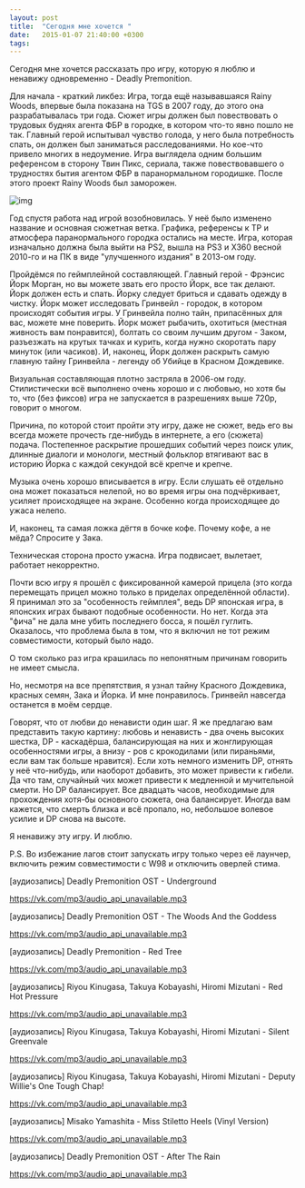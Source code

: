 ```yaml
---
layout: post
title:  "Сегодня мне хочется "
date:   2015-01-07 21:40:00 +0300
tags:   
---
```


Сегодня мне хочется рассказать про игру, которую я люблю и ненавижу одновременно - Deadly Premonition.

Для начала - краткий ликбез: Игра, тогда ещё называвшаяся Rainy Woods, впервые была показана на TGS в 2007 году, до этого она разрабатывалась три года. Сюжет игры должен был повествовать о трудовых буднях агента ФБР в городке, в котором что-то явно пошло не так. Главный герой испытывал чувство голода, у него была потребность спать, он должен был заниматься расследованиями. Но кое-что привело многих в недоумение. Игра выглядела одним большим референсом в сторону Твин Пикс, сериала, также повествовавшего о трудностях бытия агентом ФБР в паранормальном городишке. После этого проект Rainy Woods был заморожен.

![img](https://pp.userapi.com/c623719/v623719096/131e7/qZCBaKYOu_E.jpg)

<!--excerpt-->

Год спустя работа над игрой возобновилась. У неё было изменено название и основная сюжетная ветка. Графика, референсы к TP и атмосфера паранормального городка остались на месте. Игра, которая изначально должна была выйти на PS2, вышла на PS3 и X360 весной 2010-го и на ПК в виде "улучшенного издания" в 2013-ом году.

Пройдёмся по геймплейной составляющей. Главный герой - Фрэнсис Йорк Морган, но вы можете звать его просто Йорк, все так делают. Йорк должен есть и спать. Йорку следует бриться и сдавать одежду в чистку. Йорк может исследовать Гринвейл - городок, в котором происходят события игры. У Гринвейла полно тайн, припасённых для вас, можете мне поверить. Йорк может рыбачить, охотиться (местная живность вам понравится), болтать со своим лучшим другом - Заком, разъезжать на крутых тачках и курить, когда нужно скоротать пару минуток (или часиков). И, наконец, Йорк должен раскрыть самую главную тайну Гринвейла - легенду об Убийце в Красном Дождевике.

Визуальная составляющая плотно застряла в 2006-ом году. Стилистически всё выполнено очень хорошо и с любовью, но хотя бы то, что (без фиксов) игра не запускается в разрешениях выше 720р, говорит о многом.

Причина, по которой стоит пройти эту игру, даже не сюжет, ведь его вы всегда можете прочесть где-нибудь в интернете, а его (сюжета) подача. Постепенное раскрытие прошедших событий через поиск улик, длинные диалоги и монологи, местный фольклор втягивают вас в историю Йорка с каждой секундой всё крепче и крепче. 

Музыка очень хорошо вписывается в игру. Если слушать её отдельно она может показаться нелепой, но во время игры она подчёркивает, усиляет происходящее на экране. Особенно когда происходящее до ужаса нелепо.

И, наконец, та самая ложка дёгтя в бочке кофе. Почему кофе, а не мёда? Спросите у Зака. 

Техническая сторона просто ужасна. Игра подвисает, вылетает, работает некорректно. 

Почти всю игру я прошёл с фиксированной камерой прицела (это когда перемещать прицел можно только в приделах определённой области). Я принимал это за "особенность геймплея", ведь DP японская игра, в японских играх бывают подобные особенности. Но нет. Когда эта "фича" не дала мне убить последнего босса, я пошёл гуглить. Оказалось, что проблема была в том, что я включил не тот режим совместимости, который было надо. 

О том сколько раз игра крашилась по непонятным причинам говорить не имеет смысла. 

Но, несмотря на все препятствия, я узнал тайну Красного Дождевика, красных семян, Зака и Йорка. И мне понравилось. Гринвейл навсегда останется в моём сердце.

Говорят, что от любви до ненависти один шаг. Я же предлагаю вам представить такую картину: любовь и ненависть - два очень высоких шестка, DP - каскадёрша, балансирующая на них и жонглирующая особенностями игры, а внизу - ров с крокодилами (или пираньями, если вам так больше нравится). Если хоть немного изменить DP, отнять у неё что-нибудь, или наоборот добавить, это может привести к гибели. Да что там, случайный чих может привести к медленной и мучительной смерти. Но DP балансирует. Все двадцать часов, необходимые для прохождения хотя-бы основного сюжета, она балансирует. Иногда вам кажется, что смерть близка и всё пропало, но, небольшое волевое усилие и DP снова на высоте. 

Я ненавижу эту игру. И люблю.

P.S. Во избежание лагов стоит запускать игру только через её лаунчер, включить режим совместимости с W98 и отключить оверлей стима.

[аудиозапись] Deadly Premonition OST - Underground

https://vk.com/mp3/audio_api_unavailable.mp3

[аудиозапись] Deadly Premonition OST - The Woods And the Goddess

https://vk.com/mp3/audio_api_unavailable.mp3

[аудиозапись] Deadly Premonition - Red Tree

https://vk.com/mp3/audio_api_unavailable.mp3

[аудиозапись] Riyou Kinugasa, Takuya Kobayashi, Hiromi Mizutani - Red Hot Pressure

https://vk.com/mp3/audio_api_unavailable.mp3

[аудиозапись] Riyou Kinugasa, Takuya Kobayashi, Hiromi Mizutani - Silent Greenvale

https://vk.com/mp3/audio_api_unavailable.mp3

[аудиозапись] Riyou Kinugasa, Takuya Kobayashi, Hiromi Mizutani - Deputy Willie's One Tough Chap!

https://vk.com/mp3/audio_api_unavailable.mp3

[аудиозапись] Misako Yamashita - Miss Stiletto Heels (Vinyl Version)

https://vk.com/mp3/audio_api_unavailable.mp3

[аудиозапись] Deadly Premonition OST - After The Rain

https://vk.com/mp3/audio_api_unavailable.mp3
